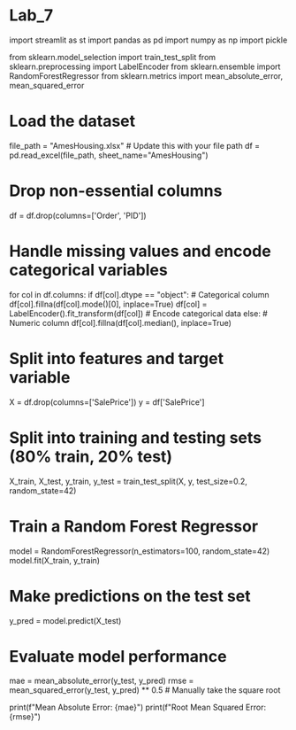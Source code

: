 # Lab_7
import streamlit as st
import pandas as pd
import numpy as np
import pickle

from sklearn.model_selection import train_test_split
from sklearn.preprocessing import LabelEncoder
from sklearn.ensemble import RandomForestRegressor
from sklearn.metrics import mean_absolute_error, mean_squared_error

# Load the dataset
file_path = "AmesHousing.xlsx"  # Update this with your file path
df = pd.read_excel(file_path, sheet_name="AmesHousing")

# Drop non-essential columns
df = df.drop(columns=['Order', 'PID'])

# Handle missing values and encode categorical variables
for col in df.columns:
    if df[col].dtype == "object":  # Categorical column
        df[col].fillna(df[col].mode()[0], inplace=True)
        df[col] = LabelEncoder().fit_transform(df[col])  # Encode categorical data
    else:  # Numeric column
        df[col].fillna(df[col].median(), inplace=True)

# Split into features and target variable
X = df.drop(columns=['SalePrice'])
y = df['SalePrice']

# Split into training and testing sets (80% train, 20% test)
X_train, X_test, y_train, y_test = train_test_split(X, y, test_size=0.2, random_state=42)

# Train a Random Forest Regressor
model = RandomForestRegressor(n_estimators=100, random_state=42)
model.fit(X_train, y_train)

# Make predictions on the test set
y_pred = model.predict(X_test)

# Evaluate model performance
mae = mean_absolute_error(y_test, y_pred)
rmse = mean_squared_error(y_test, y_pred) ** 0.5  # Manually take the square root

print(f"Mean Absolute Error: {mae}")
print(f"Root Mean Squared Error: {rmse}")
